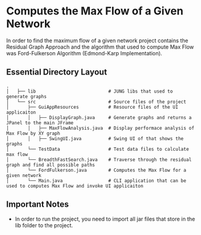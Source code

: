 # Computes the Max Flow of a Given Network

In order to find the maximum flow of a given network project contains the Residual Graph Approach and the algorithm that used to compute Max Flow was Ford-Fulkerson Algorithm (Edmond-Karp Implementation).

## Essential Directory Layout

    .
    │   ├── lib                           # JUNG libs that used to generate graphs
    │   └── src                           # Source files of the project
    │       ├── GuiAppResources           # Resource files of the UI applicaiton
    │       │   ├── DisplayGraph.java     # Generate graphs and returns a JPanel to the main JFrame
    │       │   ├── MaxFlowAnalysis.java  # Display performace analysis of Max Flow by XY graph
    │       │   ├── SwingUI.java          # Swing UI of that shows the graphs
    │       └── TestData                  # Test data files to calculate max flow
    │       └── BreadthFastSearch.java    # Traverse through the residual graph and find all possible paths
    │       └── FordFulkerson.java        # Computes the Max Flow for a given network
    │       └── Main.java                 # CLI application that can be used to computes Max Flow and invoke UI applicaiton
 
## Important Notes
* In order to run the project, you need to import all jar files that store in the lib folder to the project.
